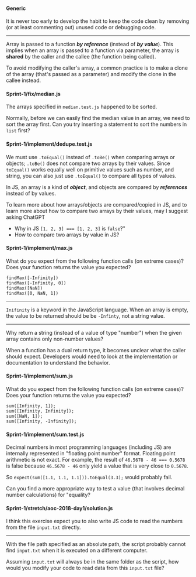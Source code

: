 #### Generic

It is never too early to develop the habit to keep the code clean by removing 
(or at least commenting out) unused code or debugging code.

---

Array is passed to a function ***by reference***  (instead of ***by value***). This implies when an array is passed to a function via parameter, the array is **shared** by the caller and the callee (the function being called).

To avoid modifying the caller's array, a common practice is to make a clone of the array (that's passed as a parameter) and modify the clone in the callee instead.

#### Sprint-1/fix/median.js

The arrays specified in `median.test.js` happened to be sorted.

Normally, before we can easily find the median value in an array, we need to sort the array first.
Can you try inserting a statement to sort the numbers in `list` first? 

#### Sprint-1/implement/dedupe.test.js

We must use `.toEqual()` instead of `.toBe()` when comparing arrays or objects; `.toBe()` does not compare two arrays by their values. Since `toEqual()` works equally well on primitive values such as number, and string, you can also just use `.toEqual()` to compare all types of values.

In JS, an array is a kind of ***object***, and objects are compared by ***references*** instead of by values.

To learn more about how arrays/objects are compared/copied in JS, and to learn more about how to compare two arrays by their values, may I suggest asking ChatGPT
- Why in JS `[1, 2, 3] === [1, 2, 3]` is `false`?" 
- How to compare two arrays by value in JS?

#### Sprint-1/implement/max.js
What do you expect from the following function calls (on extreme cases)?
Does your function returns the value you expected?

```
findMax([-Infinity])
findMax([-Infinity, 0])
findMax([NaN])
findMax([0, NaN, 1])
```
---

`Inifinity` is a keyword in the JavaScript language. When an array is empty, the value to be returned 
should be be `-Infinty`, not a string value.

---
Why return a string (instead of a value of type "number") when the given array contains only non-number values?

When a function has a dual return type, it becomes unclear what the caller should expect. Developers would need to look at the implementation or documentation to understand the behavior.

#### Sprint-1/implement/sum.js

What do you expect from the following function calls (on extreme cases)?
Does your function returns the value you expected?

```
sum([Infinity, 1]);
sum([Infinity, Infinity]);
sum([NaN, 1]);
sum([Infinity, -Infinity]);
```


#### Sprint-1/implement/sum.test.js

Decimal numbers in most programming languages (including JS) are internally represented in "floating point number" format. Floating point arithmetic is not exact. For example, the result of `46.5678 - 46 === 0.5678` is false because `46.5678 - 46` only yield a value that is very close to `0.5678`.

So `expect(sum([1.1, 1.1, 1.1])).toEqual(3.3);` would probably fail.

Can you find a more appropriate way to test a value (that involves decimal number calculations) for "equality?

#### Sprint-1/stretch/aoc-2018-day1/solution.js
I think this exercise expect you to also write JS code to read the numbers from the file `input.txt` directly.

---
With the file path specified as an absolute path, the script probably cannot find `input.txt` when it is executed on a different computer.

Assuming `input.txt` will always be in the same folder as the script, how would you modify your code to read data from this `input.txt` file?
